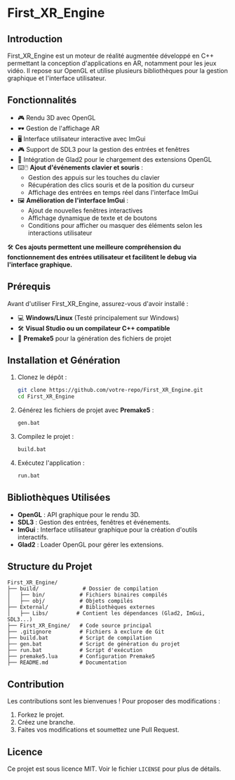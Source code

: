 # First_XR_Engine

## Introduction
First_XR_Engine est un moteur de réalité augmentée développé en C++ permettant la conception d'applications en AR, notamment pour les jeux vidéo. Il repose sur OpenGL et utilise plusieurs bibliothèques pour la gestion graphique et l'interface utilisateur.

## Fonctionnalités
- 🎮 Rendu 3D avec OpenGL
- 🕶️ Gestion de l'affichage AR
- 🖥️ Interface utilisateur interactive avec ImGui
- 🎮 Support de SDL3 pour la gestion des entrées et fenêtres
- 🔧 Intégration de Glad2 pour le chargement des extensions OpenGL
- ⌨️🖱️ **Ajout d'événements clavier et souris** :
  - Gestion des appuis sur les touches du clavier
  - Récupération des clics souris et de la position du curseur
  - Affichage des entrées en temps réel dans l'interface ImGui
- 🖼️ **Amélioration de l'interface ImGui** :
  - Ajout de nouvelles fenêtres interactives
  - Affichage dynamique de texte et de boutons
  - Conditions pour afficher ou masquer des éléments selon les interactions utilisateur

🛠️ **Ces ajouts permettent une meilleure compréhension du fonctionnement des entrées utilisateur et facilitent le debug via l'interface graphique.**

## Prérequis
Avant d'utiliser First_XR_Engine, assurez-vous d'avoir installé :
- 💻 **Windows/Linux** (Testé principalement sur Windows)
- 🛠️ **Visual Studio ou un compilateur C++ compatible**
- 🔨 **Premake5** pour la génération des fichiers de projet

## Installation et Génération
1. Clonez le dépôt :
   ```sh
   git clone https://github.com/votre-repo/First_XR_Engine.git
   cd First_XR_Engine
   ```
2. Générez les fichiers de projet avec **Premake5** :
   ```sh
   gen.bat
   ```
3. Compilez le projet :
   ```sh
   build.bat
   ```
4. Exécutez l'application :
   ```sh
   run.bat
   ```

## Bibliothèques Utilisées
- **OpenGL** : API graphique pour le rendu 3D.
- **SDL3** : Gestion des entrées, fenêtres et événements.
- **ImGui** : Interface utilisateur graphique pour la création d'outils interactifs.
- **Glad2** : Loader OpenGL pour gérer les extensions.

## Structure du Projet
```
First_XR_Engine/
├── build/              # Dossier de compilation
│   ├── bin/           # Fichiers binaires compilés
│   ├── obj/           # Objets compilés
├── External/          # Bibliothèques externes
│   ├── Libs/         # Contient les dépendances (Glad2, ImGui, SDL3...)
├── First_XR_Engine/   # Code source principal
├── .gitignore         # Fichiers à exclure de Git
├── build.bat          # Script de compilation
├── gen.bat            # Script de génération du projet
├── run.bat            # Script d'exécution
├── premake5.lua       # Configuration Premake5
├── README.md          # Documentation
```

## Contribution
Les contributions sont les bienvenues ! Pour proposer des modifications :
1. Forkez le projet.
2. Créez une branche.
3. Faites vos modifications et soumettez une Pull Request.

## Licence
Ce projet est sous licence MIT. Voir le fichier `LICENSE` pour plus de détails.
